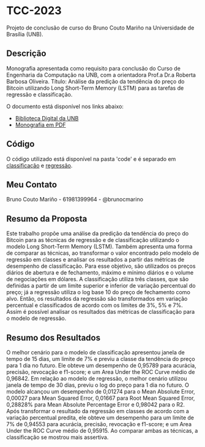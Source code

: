 # TCC-2023
Projeto de conclusão de curso do Bruno Couto Mariño na Universidade de Brasília (UNB).

## Descrição
Monografia apresentada como requisito para conclusão do Curso de Engenharia da Computação na UNB, com a orientadora Prof.a Dr.a Roberta Barbosa Oliveira.
Título: Análise da predição da tendência do preço do Bitcoin utilizando Long Short-Term Memory (LSTM) para as tarefas de regressão e classificação. 

O documento está disponível nos links abaixo:
- [Biblioteca Digital da UNB](https://bdm.unb.br/handle/10483/38449)
- [Monografia em PDF](./2023_BrunoCoutoMarino_tcc.pdf)

## Código
O código utilizado está disponível na pasta 'code' e é separado em 
[classificação](./code/tcc-classification-tunner-final.ipynb) e [regressão](./code/tcc-regression-tunner-final.ipynb).

## Meu Contato
Bruno Couto Mariño - 61981399964 - @brunocmarino

## Resumo da Proposta
Este trabalho propõe uma análise da predição da tendência do preço do Bitcoin
para as técnicas de regressão e de classificação utilizando o modelo Long Short-Term
Memory (LSTM). Também apresenta uma forma de comparar as técnicas, ao transformar
o valor encontrado pelo modelo de regressão em classes e analisar os resultados a partir
das métricas de desempenho de classificação. Para esse objetivo, são utilizados os preços
diários de abertura e de fechamento, máximo e mínimo diários e o volume de negociações
em dólares. A classificação utiliza três classes, que são definidas a partir de um limite
superior e inferior de variação percentual do preço; já a regressão utiliza o log base 10 do
preço de fechamento como alvo. Então, os resultados da regressão são transformados em
variação percentual e classificados de acordo com os limites de 3%, 5% e 7%. Assim é
possível analisar os resultados das métricas de classificação para o modelo de regressão.

## Resumo dos Resultados
O melhor cenário para o modelo de classificação apresentou janela de tempo de 15 dias, um
limite de 7% e previu a classe da tendência do preço para 1 dia no futuro. Ele obteve um
desempenho de 0,95789 para acurácia, precisão, revocação e f1-score; e um Area Under
the ROC Curve médio de 0,96842. Em relação ao modelo de regressão, o melhor cenário
utilizou janela de tempo de 30 dias, previu o log do preço para 1 dia no futuro. O modelo
alcançou um desempenho de 0,01274 para o Mean Absolute Error, 0,00027 para Mean
Squared Error, 0,01667 para Root Mean Squared Error, 0,28828% para Mean Absolute
Percentage Error e 0,98042 para o R2. Após transformar o resultado da regressão em
classes de acordo com a variação percentual predita, ele obteve um desempenho para um
limite de 7% de 0,94553 para acurácia, precisão, revocação e f1-score; e um Area Under
the ROC Curve médio de 0,95915. Ao comparar ambas as técnicas, a classificação se
mostrou mais assertiva.

